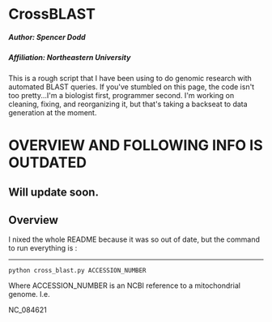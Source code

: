 # CrossBLAST
##### Author: Spencer Dodd
##### Affiliation: Northeastern University

This is a rough script that I have been using to do genomic research with automated BLAST queries. If you've stumbled on this page, the code isn't too pretty...I'm a biologist first, programmer second. I'm working on cleaning, fixing, and reorganizing it, but that's taking a backseat to data generation at the moment.

# OVERVIEW AND FOLLOWING INFO IS OUTDATED
## Will update soon.

## Overview

I nixed the whole README because it was so out of date, but the command to run everything is :

--------------------------------------------------------
```
python cross_blast.py ACCESSION_NUMBER
```

Where ACCESSION_NUMBER is an NCBI reference to a mitochondrial genome. I.e.

NC_084621
